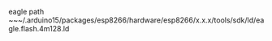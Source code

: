 eagle path ~~~/.arduino15/packages/esp8266/hardware/esp8266/x.x.x/tools/sdk/ld/eagle.flash.4m128.ld

